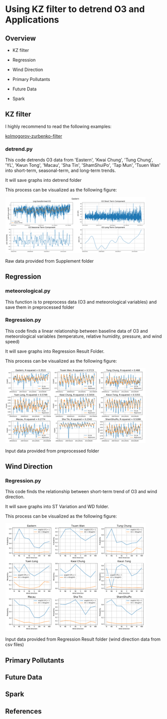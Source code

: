 # Using KZ filter to detrend O3 and Applications

## Overview
* KZ filter

* Regression

* Wind Direction

* Primary Pollutants

* Future Data

* Spark


## KZ filter

I highly recommend to read the following examples:

[kolmogorov-zurbenko-filter](https://github.com/MathieuSchopfer/kolmogorov-zurbenko-filter)



### detrend.py

This code detrends O3 data from 'Eastern', 'Kwai Chung', 'Tung Chung', 'YL', 'Kwun Tong', 'Macau', 'Sha Tin', 'ShamShuiPo', 'Tap Mun', 'Tsuen Wan' into short-term, seasonal-term, and long-term trends.

It will save graphs into detrend folder

This process can be visualized as the following figure:

<img src="./detrend/Eastern.png" width="450">

Raw data provided from Supplement folder


## Regression

### meteorological.py

This function is to preprocess data (O3 and meteorological variables) and save them in preprocessed folder

### Regression.py

This code finds a linear relationship between baseline data of O3 and meteorological variables (temperature, relative humidity, pressure, and wind speed)

It will save graphs into Regression Result Folder.

This process can be visualized as the following figure:

<img src="./Regression Result/A Combined Subplot.png" width="450">

Input data provided from preprocessed folder


## Wind Direction
### Regression.py
This code finds the relationship between short-term trend of O3 and wind direction.

It will save graphs into ST Variation and WD folder.

This process can be visualized as the following figure:

<img src="./ST Variation and WD/A Combined Subplot.png" width="450">

Input data provided from Regression Result folder (wind direction data from csv files)



## Primary Pollutants


## Future Data


## Spark


## References



